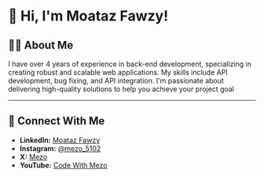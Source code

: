 # 👋 Hi, I'm Moataz Fawzy!

## 🧑‍💻 About Me
I have over 4 years of experience in back-end development, specializing in creating robust and scalable web applications. My skills include API development, bug fixing, and API integration. I'm passionate about delivering high-quality solutions to help you achieve your project goal

---


## 🤝 **Connect With Me**
- **LinkedIn:** [Moataz Fawzy](https://www.linkedin.com/in/moataz-fawzy-backend)  
- **Instagram:** [@mezo_5102](https://www.instagram.com/mezo_5102)  
- **X:** [Mezo](https://x.com/Mezo0345)
- **YouTube:** [Code With Mezo](https://youtube.com/@codewithmezo)  



